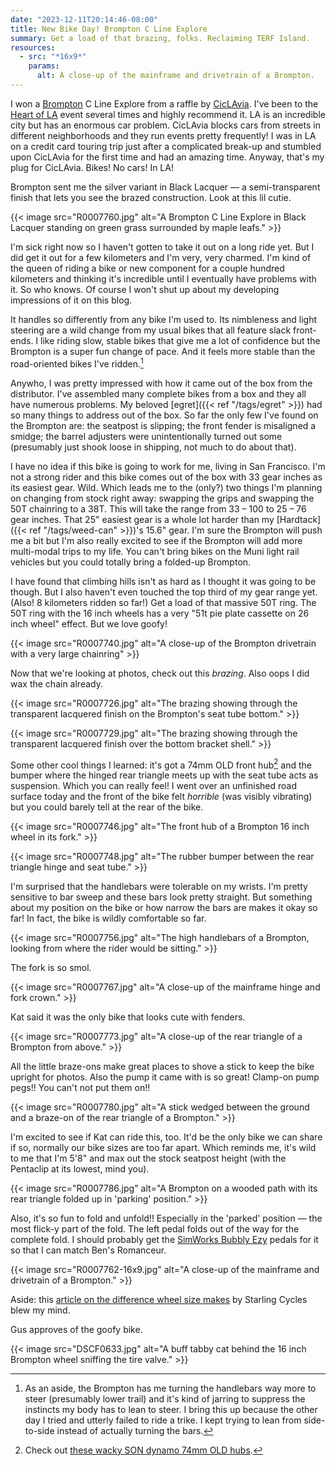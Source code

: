 ```yaml
---
date: "2023-12-11T20:14:46-08:00"
title: New Bike Day! Brompton C Line Explore
summary: Get a load of that brazing, folks. Reclaiming TERF Island.
resources:
  - src: "*16x9*"
    params:
      alt: A close-up of the mainframe and drivetrain of a Brompton.
---
```


I won a [Brompton](https://us.brompton.com) C Line Explore from a raffle by [CicLAvia](https://www.ciclavia.org/). I've been to the [Heart of LA](https://www.ciclavia.org/heart_of_la23) event several times and highly recommend it. LA is an incredible city but has an enormous car problem. CicLAvia blocks cars from streets in different neighborhoods and they run events pretty frequently! I was in LA on a credit card touring trip just after a complicated break-up and stumbled upon CicLAvia for the first time and had an amazing time. Anyway, that's my plug for CicLAvia. Bikes! No cars! In LA!

Brompton sent me the silver variant in Black Lacquer — a semi-transparent finish that lets you see the brazed construction. Look at this lil cutie.

{{< image src="R0007760.jpg" alt="A Brompton C Line Explore in Black Lacquer standing on green grass surrounded by maple leafs." >}}

I'm sick right now so I haven't gotten to take it out on a long ride yet. But I did get it out for a few kilometers and I'm very, very charmed. I'm kind of the queen of riding a bike or new component for a couple hundred kilometers and thinking it's incredible until I eventually have problems with it. So who knows. Of course I won't shut up about my developing impressions of it on this blog.

It handles so differently from any bike I'm used to. Its nimbleness and light steering are a wild change from my usual bikes that all feature slack front-ends. I like riding slow, stable bikes that give me a lot of confidence but the Brompton is a super fun change of pace. And it feels more stable than the road-oriented bikes I've ridden.[^1]

[^1]: As an aside, the Brompton has me turning the handlebars way more to steer (presumably lower trail) and it's kind of jarring to suppress the instincts my body has to lean to steer. I bring this up because the other day I tried and utterly failed to ride a trike. I kept trying to lean from side-to-side instead of actually turning the bars.

Anywho, I was pretty impressed with how it came out of the box from the distributor. I've assembled many complete bikes from a box and they all have numerous problems. My beloved [egret]({{< ref "/tags/egret" >}}) had so many things to address out of the box. So far the only few I've found on the Brompton are: the seatpost is slipping; the front fender is misaligned a smidge; the barrel adjusters were unintentionally turned out some (presumably just shook loose in shipping, not much to do about that).

I have no idea if this bike is going to work for me, living in San Francisco. I'm not a strong rider and this bike comes out of the box with 33 gear inches as its easiest gear. Wild. Which leads me to the (only?) two things I'm planning on changing from stock right away: swapping the grips and swapping the 50T chainring to a 38T. This will take the range from 33 – 100 to 25 – 76 gear inches. That 25" easiest gear is a whole lot harder than my [Hardtack]({{< ref "/tags/weed-can" >}})'s 15.6" gear. I'm sure the Brompton will push me a bit but I'm also really excited to see if the Brompton will add more multi-modal trips to my life. You can't bring bikes on the Muni light rail vehicles but you could totally bring a folded-up Brompton.

I have found that climbing hills isn't as hard as I thought it was going to be though. But I also haven't even touched the top third of my gear range yet. (Also! 8 kilometers ridden so far!) Get a load of that massive 50T ring. The 50T ring with the 16 inch wheels has a very "51t pie plate cassette on 26 inch wheel" effect. But we love goofy!

{{< image src="R0007740.jpg" alt="A close-up of the Brompton drivetrain with a very large chainring" >}}

Now that we're looking at photos, check out this _brazing_. Also oops I did wax the chain already.

{{< image src="R0007726.jpg" alt="The brazing showing through the transparent lacquered finish on the Brompton's seat tube bottom." >}}

{{< image src="R0007729.jpg" alt="The brazing showing through the transparent lacquered finish over the bottom bracket shell." >}}

Some other cool things I learned: it's got a 74mm OLD front hub[^2] and the bumper where the hinged rear triangle meets up with the seat tube acts as suspension. Which you can really feel! I went over an unfinished road surface today and the front of the bike felt _horrible_ (was visibly vibrating) but you could barely tell at the rear of the bike.

[^2]: Check out [these wacky SON dynamo 74mm OLD hubs](https://nabendynamo.de/en/products/hub-dynamos/for-folding-bikes/).

{{< image src="R0007746.jpg" alt="The front hub of a Brompton 16 inch wheel in its fork." >}}

{{< image src="R0007748.jpg" alt="The rubber bumper between the rear triangle hinge and seat tube." >}}

I'm surprised that the handlebars were tolerable on my wrists. I'm pretty sensitive to bar sweep and these bars look pretty straight. But something about my position on the bike or how narrow the bars are makes it okay so far! In fact, the bike is wildly comfortable so far.

{{< image src="R0007756.jpg" alt="The high handlebars of a Brompton, looking from where the rider would be sitting." >}}

The fork is so smol.

{{< image src="R0007767.jpg" alt="A close-up of the mainframe hinge and fork crown." >}}

Kat said it was the only bike that looks cute with fenders.

{{< image src="R0007773.jpg" alt="A close-up of the rear triangle of a Brompton from above." >}}

All the little braze-ons make great places to shove a stick to keep the bike upright for photos. Also the pump it came with is so great! Clamp-on pump pegs!! You can't not put them on!!

{{< image src="R0007780.jpg" alt="A stick wedged between the ground and a braze-on of the rear triangle of a Brompton." >}}

I'm excited to see if Kat can ride this, too. It'd be the only bike we can share if so, normally our bike sizes are too far apart. Which reminds me, it's wild to me that I'm 5'8" and max out the stock seatpost height (with the Pentaclip at its lowest, mind you).

{{< image src="R0007786.jpg" alt="A Brompton on a wooded path with its rear triangle folded up in 'parking' position." >}}

Also, it's so fun to fold and unfold!! Especially in the 'parked' position — the most flick-y part of the fold. The left pedal folds out of the way for the complete fold. I should probably get the [SimWorks Bubbly Ezy](https://www.sim.works/collections/pedals-simworks-by-mks/products/bubbly-pedal-ez-superior) pedals for it so that I can match Ben's Romanceur.

{{< image src="R0007762-16x9.jpg" alt="A close-up of the mainframe and drivetrain of a Brompton." >}}

Aside: this [article on the difference wheel size makes](https://www.starlingcycles.com/what-difference-does-wheel-size-really-make) by Starling Cycles blew my mind.

Gus approves of the goofy bike.

{{< image src="DSCF0633.jpg" alt="A buff tabby cat behind the 16 inch Brompton wheel sniffing the tire valve." >}}

